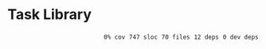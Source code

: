 # Task Library


<p align="right">
    <code>0% cov</code>&nbsp;
    <code>747 sloc</code>&nbsp;
    <code>70 files</code>&nbsp;
    <code>12 deps</code>&nbsp;
    <code>0 dev deps</code>
</p>



<!-- START doctoc -->
<!-- END doctoc -->
